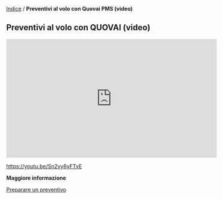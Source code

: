  

[Indice](index.html) / **Preventivi al volo con Quovai PMS (video)**

## Preventivi al volo con QUOVAI (video) 



<iframe width="560" height="315" src="https://www.youtube.com/embed/Sn2vy6yFTvE" frameborder="0" allow="accelerometer; autoplay; encrypted-media; gyroscope; picture-in-picture" allowfullscreen></iframe>

https://youtu.be/Sn2vy6yFTvE



**Maggiore informazione**

[Preparare un preventivo]()



